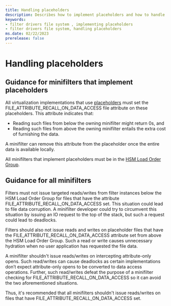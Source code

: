 ```yaml
---
title: Handling placeholders
description: Describes how to implement placeholders and how to handle placeholders
keywords:
- filter drivers file system , implementing placeholders
- filter drivers file system, handling placeholders
ms.date: 02/22/2023
prerelease: false
---
```


# Handling placeholders

## Guidance for minifilters that implement placeholders

All virtualization implementations that use [placeholders](placeholders.md) must set the FILE_ATTRIBUTE_RECALL_ON_DATA_ACCESS file attribute on these placeholders. This attribute indicates that:

* Reading such files from below the owning minifilter might return 0s, and
* Reading such files from above the owning minifilter entails the extra cost of furnishing the data.

A minifilter can remove this attribute from the placeholder once the entire data is available locally.  

All minifilters that implement placeholders must be in the [HSM Load Order Group](load-order-groups-and-altitudes-for-minifilter-drivers.md).

## Guidance for all minifilters

Filters must not issue targeted reads/writes from filter instances below the HSM Load Order Group for files that have the attribute FILE_ATTRIBUTE_RECALL_ON_DATA_ACCESS set. This situation could lead to file data corruption. A minifilter developer could try to circumvent this situation by issuing an IO request to the top of the stack, but such a request could lead to deadlocks.

Filters should also not issue reads and writes on placeholder files that have the FILE_ATTRIBUTE_RECALL_ON_DATA_ACCESS attribute set from above the HSM Load Order Group. Such a read or write causes unnecessary hydration when no user application has requested the file data.  

A minifilter shouldn't issue reads/writes on intercepting attribute-only opens. Such read/writes can cause deadlocks as certain implementations don’t expect attribute-only opens to be converted to data access operations. Further, such read/writes defeat the purpose of a minifilter checking for FILE_ATTRIBUTE_RECALL_ON_DATA_ACCESS so it can avoid the two aforementioned situations.

Thus, it's recommended that all minifilters shouldn't issue reads/writes on files that have FILE_ATTRIBUTE_RECALL_ON_DATA_ACCESS set.
